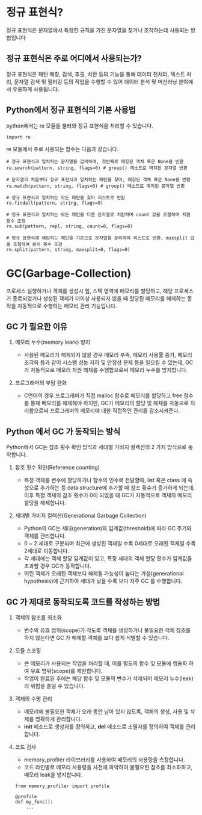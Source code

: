 # 정규 표현식?
정규 표현식은 문자열에서 특정한 규칙을 가진 문자열을 찾거나 조작하는데 사용되는 방법입니다


## 정규 표현식은 주로 어디에서 사용되는가?
정규 표현식은 패턴 매칭, 검색, 추출, 치환 등의 기능을 통해 데이터 전처리, 텍스트 처리, 문자열 검색 및 필터링 등의 작업을 수행할 수 있어 데이터 분석 및 머신러닝 분야에서 유용하게 사용됩니다.


## Python에서 정규 표현식의 기본 사용법
python에서는 re 모듈을 불러와 정규 표현식을 처리할 수 있습니다.

    import re
    
re 모듈에서 주로 사용되는 함수는 다음과 같습니다.
    
    # 정규 표현식과 일치하는 문자열을 검색하여, 첫번째로 매칭된 객체 혹은 None을 반환
    re.search(pattern, string, flags=0) # group() 메소드로 매치된 문자열 반환
    
    # 문자열의 처음부터 정규 표현식과 일치하는 패턴을 찾아, 매칭된 객체 혹은 None을 반환
    re.match(pattern, string, flags=0) # group() 메소드로 매치된 문자열 반환
    
    # 정규 표현식과 일치하는 모든 패턴을 찾아 리스트로 반환
    re.findall(pattern, string, flags=0)
    
    # 정규 표현식과 일치하는 모든 패턴을 다른 문자열로 치환하며 count 값을 조절하여 치환 횟수 조정
    re.sub(pattern, repl, string, count=0, flags=0)
    
    # 정규 표현식에 해당하는 패턴을 기준으로 문자열을 분리하여 리스트로 반환, maxsplit 값을 조절하여 분리 횟수 조정
    re.split(pattern, string, maxsplit=0, flags=0)


# GC(Garbage-Collection)
프로세스 실행하거나 객체를 생성시 힙, 스택 영역에 메모리를 할당하고, 해당 프로세스가 종료되었거나 생성된 객체가 더이상 사용되지 않을 때 할당된 메모리를 해제하는 동작을 자동적으로 수행하는 메모리 관리 기능입니다.

## GC 가 필요한 이유
1. 메모리 누수(memory leark) 방지
    - 사용된 메모리가 해제되지 않을 경우 메모리 부족, 메모리 사용률 증가, 메모리 조각화 등과 같이 시스템 성능 저하 및 안정성 문제 등을 일으킬 수 있는데, GC가 자동적으로 메모리 자원 해체를 수행함으로써 메모리 누수를 방지합니다.

2. 프로그래머의 부담 완화
    - C언어의 경우 프로그래머가 직접 malloc 함수로 메모리를 할당하고 free 함수를 통해 메모리를 해제해야 하지만, GC가 메모리의 할당 및 해체를 자동으로 처리함으로써 프로그래머의 메모리에 대한 직접적인 관리를 감소시켜준다.

## Python 에서 GC 가 동작되는 방식
Python에서 GC는 참조 횟수 확인 방식과 세대별 가비지 컬렉션의 2 가지 방식으로 동작합니다.

1. 참조 횟수 확인(Reference counting)
    - 특정 객체를 변수에 할당하거나 함수의 인수로 전달할때, list 혹은 class 에 속성으로 추가하는 등 data structure에 추가할 때 참조 횟수가 증가하게 되는데, 이후 특정 객체의 참조 횟수가 0이 되었을 때 GC가 자동적으로 객체의 메모리 할당을 해제합니다.

2. 세대별 가비지 컬렉션(Generational Garbage Collection)
    - Python의 GC는 세대(generation)와 임계값(threshold)에 따라 GC 주기와 객체를 관리합니다. 
    - 0 ~ 2 세대로 구분되며 최근에 생성된 객체일 수록 0세대로 오래된 객체일 수록 2세대로 이동합니다. 
    - 각 세대에는 객체 할당 임계값이 있고, 특정 세대의 객체 할당 횟수가 임계값을 초과할 경우 GC가 동작합니다. 
    - 어린 객체가 오래된 객체보다 해제될 가능성이 높다는 가설(generational hypothesis)에 근거하여 세대가 낮을 수록 보다 자주 GC 를 수행합니다.

## GC 가 제대로 동작되도록 코드를 작성하는 방법
1. 객체의 참조를 최소화
    - 변수의 유효 범위(scope)가 작도록 객체를 생성하거나 불필요한 객체 참조를 하지 않는다면 GC 가 해제할 객체를 보다 쉽게 식별할 수 있습니다.

2. 모듈 스코핑
    - 큰 메모리가 사용되는 작업을 처리할 때, 이를 별도의 함수 및 모듈에 캡슐화 하여 유효 범위(scope)를 제한합니다.
    - 작업이 완료된 후에는 해당 함수 및 모듈의 변수가 삭제되어 메모리 누수(leak)의 위험을 줄일 수 있습니다.

3. 객체의 수명 관리
    - 메모리에 불필요한 객체가 오래 동안 남아 있지 않도록, 객체의 생성, 사용 및 삭제를 명확하게 관리합니다.
    - __init__ 메소드로 생성자를 정의하고, __del__ 메소드로 소멸자를 정의하여 객체를 관리합니다.

4. 코드 검사
    - memory_profiler 라이브러리를 사용하여 메모리의 사용량을 측정합니다.
    - 코드 라인별로 메모리 사용량을 사전에 파악하여 불필요한 참조를 최소화하고, 메모리 leak을 방지합니다.
    ``` 
    from memory_profiler import profile
    
    @profile
    def my_func():
        ...
